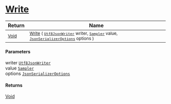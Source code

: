 # [Write](./NetCoreSamplerConverter-100664132.md)



| Return | Name | 
| --- | --- | 
| <sub>[Void](https://docs.microsoft.com/en-us/dotnet/api/System.Void)</sub>| <sub>[Write](./NetCoreSamplerConverter-100664132.md) ( [`Utf8JsonWriter`](https://docs.microsoft.com/en-us/dotnet/api/System.Text.Json.Utf8JsonWriter) writer, [`Sampler`](./../../../Sampler.md) value, [`JsonSerializerOptions`](https://docs.microsoft.com/en-us/dotnet/api/System.Text.Json.JsonSerializerOptions) options )</sub>| <br>


#### Parameters
 writer  [`Utf8JsonWriter`](https://docs.microsoft.com/en-us/dotnet/api/System.Text.Json.Utf8JsonWriter)<br> value  [`Sampler`](./../../../Sampler.md)<br> options  [`JsonSerializerOptions`](https://docs.microsoft.com/en-us/dotnet/api/System.Text.Json.JsonSerializerOptions)
#### Returns
[Void](https://docs.microsoft.com/en-us/dotnet/api/System.Void)
